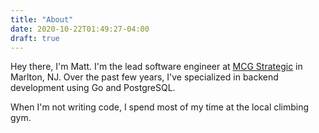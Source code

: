 ```yaml
---
title: "About"
date: 2020-10-22T01:49:27-04:00
draft: true
---
```


Hey there, I'm Matt. I'm the lead software engineer at [MCG Strategic](https://mcgstrategic.com) in Marlton, NJ. Over the past few years, I've specialized in backend development using Go and PostgreSQL.

When I'm not writing code, I spend most of my time at the local climbing gym.
